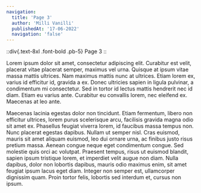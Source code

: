 ```yaml
---
navigation:
  title: 'Page 3'
  author: 'Milli Vanilli'
  publishedAt: '17-06-2022'
  navigation: 'false'
---
```



::div{.text-8xl .font-bold .pb-5}
Page 3
::

Lorem ipsum dolor sit amet, consectetur adipiscing elit. Curabitur est velit, placerat vitae placerat semper, maximus vel urna. Quisque at ipsum vitae massa mattis ultrices. Nam maximus mattis nunc at ultrices. Etiam lorem ex, varius id efficitur id, gravida a ex. Donec ultricies sapien in ligula pulvinar, a condimentum mi consectetur. Sed in tortor id lectus mattis hendrerit nec id diam. Etiam eu varius ante. Curabitur eu convallis lorem, nec eleifend ex. Maecenas at leo ante.

Maecenas lacinia egestas dolor non tincidunt. Etiam fermentum, libero non efficitur ultrices, lorem purus scelerisque arcu, facilisis gravida magna odio sit amet ex. Phasellus feugiat viverra lorem, id faucibus massa tempus non. Nunc placerat egestas dapibus. Nullam ut semper nisl. Cras euismod, mauris sit amet aliquam euismod, leo dui ornare urna, ac finibus justo risus pretium massa. Aenean congue neque eget condimentum congue. Sed molestie quis orci ac volutpat. Praesent tempus, risus ut euismod blandit, sapien ipsum tristique lorem, et imperdiet velit augue non diam. Nulla dapibus, dolor non lobortis dapibus, mauris odio maximus enim, sit amet feugiat ipsum lacus eget diam. Integer non semper est, ullamcorper dignissim quam. Proin tortor felis, lobortis sed interdum et, cursus non ipsum.